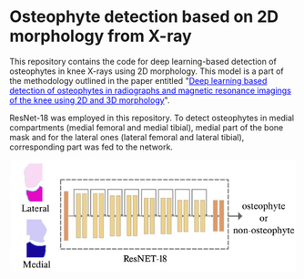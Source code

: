 # Osteophyte detection based on 2D morphology from X-ray

This repository contains the code for deep learning-based detection of osteophytes in knee X-rays using 2D morphology. This model is a part of the methodology outlined in the paper entitled "<a href="[https://onlinelibrary.wiley.com/doi/10.1002/jor.25800]" style="color:blue; text-decoration:underline;">Deep learning based detection of osteophytes in radiographs and magnetic resonance imagings of the knee using 2D and 3D morphology</a>".


ResNet-18 was employed in this repository. To detect osteophytes in medial compartments (medial femoral and medial tibial), medial part of the bone mask and for the lateral ones (lateral femoral and lateral tibial), corresponding part was fed to the network.

![Figure.1: Osteophyte detection model](figs/2D.png)

